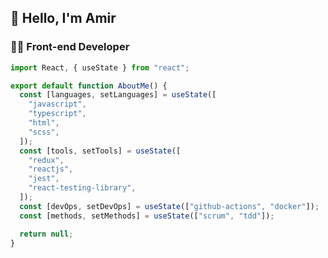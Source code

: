 <h2>👋 Hello, I'm Amir</h2>

<h3>👨‍💻 Front-end Developer</h3>

```javascript
import React, { useState } from "react";

export default function AboutMe() {
  const [languages, setLanguages] = useState([
    "javascript",
    "typescript",
    "html",
    "scss",
  ]);
  const [tools, setTools] = useState([
    "redux",
    "reactjs",
    "jest",
    "react-testing-library",
  ]);
  const [devOps, setDevOps] = useState(["github-actions", "docker"]);
  const [methods, setMethods] = useState(["scrum", "tdd"]);

  return null;
}
``` 
